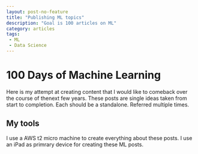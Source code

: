 ```yaml
---
layout: post-no-feature
title: "Publishing ML topics"
description: "Goal is 100 articles on ML"
category: articles
tags:
 - ML
 - Data Science
---
```

# 100 Days of Machine Learning
Here is my attempt at creating content that I would like to comeback over the course of thenext few years. These posts are single ideas taken from start to completion. Each should be a standalone. Referred multiple times.

## My tools
I use a AWS t2 micro machine to create everything about these posts. I use an iPad as primrary device for creating these ML posts.
